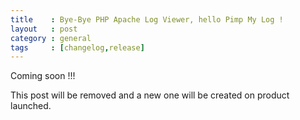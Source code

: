```yaml
---
title    : Bye-Bye PHP Apache Log Viewer, hello Pimp My Log !
layout   : post
category : general
tags     : [changelog,release]
---
```


Coming soon !!!

<!--more-->

This post will be removed and a new one will be created on product launched.
